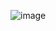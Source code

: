 ![image](https://user-images.githubusercontent.com/4485129/119651723-eb50eb80-be42-11eb-8bb7-ff1fc1f17c08.png)
